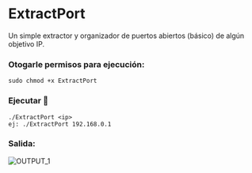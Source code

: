 # ExtractPort
Un simple extractor y organizador de puertos abiertos (básico) de algún objetivo IP.
### Otogarle permisos para ejecución:
    sudo chmod +x ExtractPort
### Ejecutar 🚬
    ./ExtractPort <ip>
    ej: ./ExtractPort 192.168.0.1
### Salida:
![OUTPUT_1]("https://funkyimg.com/i/3aE5q.png")
